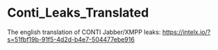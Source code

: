 # Conti_Leaks_Translated

The english translation of CONTI Jabber/XMPP leaks: https://intelx.io/?s=51fbf19b-91f5-4d2d-b4e7-504477ebe916
